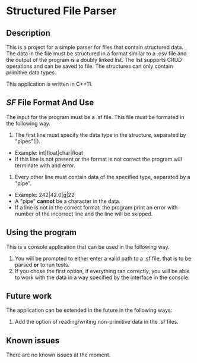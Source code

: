 # Structured File Parser

## Description 

This is a project for a simple parser for files that contain structured data. The data in the file must be structured in a format similar to a .csv file and the output of the program is a doubly linked list. The list supports CRUD operations and can be saved to file. The structures can only contain primitive data types.

This application is written in C++11.

## _SF_ File Format And Use

The input for the program must be a .sf file. This file must be formated in the following way. 

1. The first line must specify the data type in the structure, separated by "pipes"(|).
* Example: int|float|char|float
* If this line is not present or the format is not correct the program will terminate with and error.
1. Every other line must contain data of the specified type, separated by a "pipe".
* Example: 242|42.0|g|22
* A "pipe" **cannot** be a character in the data.
* If a line is not in the correct format, the program print an error with number of the incorrect line and the line will be skipped.

## Using the program

This is a console application that can be used in the following way.

1. You will be prompted to either enter a valid path to a .sf file, that is to be parsed **or** to run tests.
1. If you chose the first option, if everything ran correctly, you will be able to work with the data in a way specified by the interface in the console.

## Future work

The application can be extended in the future in the following ways:

1. Add the option of reading/writing non-primitive data in the .sf files.

## Known issues

There are no known issues at the moment.

